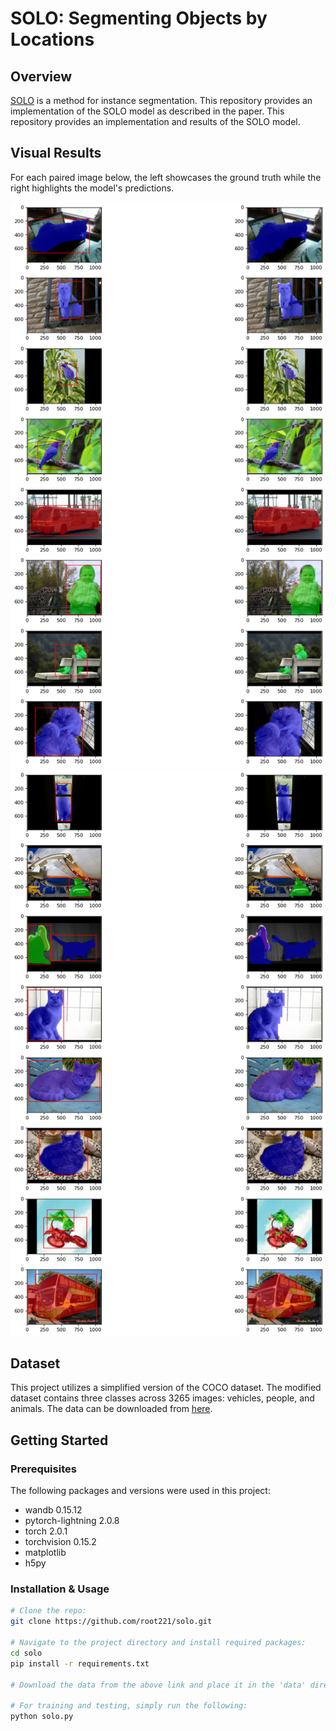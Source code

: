 # SOLO: Segmenting Objects by Locations

## Overview

[SOLO](https://arxiv.org/abs/1912.04488) is a method for instance segmentation. This repository provides an implementation of the SOLO model as described in the paper. This repository provides an implementation and results of the SOLO model. 

## Visual Results
For each paired image below, the left showcases the ground truth while the right highlights the model's predictions. 

![Result 1](inference_plots/batch_2.png)
![Result 2](inference_plots/batch_18.png)
<!-- Add more images or results as needed -->
    
## Dataset 
This project utilizes a simplified version of the COCO dataset. The modified dataset contains three classes across 3265 images: vehicles, people, and animals. The data can be downloaded from [here](https://drive.google.com/drive/folders/1eP7FtPaWfJ5zLdcsZYl6eyn5EYixkFn8).
    
## Getting Started
    
### Prerequisites
The following packages and versions were used in this project:
- wandb 0.15.12
- pytorch-lightning 2.0.8
- torch 2.0.1
- torchvision 0.15.2
- matplotlib
- h5py

### Installation & Usage
    
```bash
# Clone the repo:
git clone https://github.com/root221/solo.git
    
# Navigate to the project directory and install required packages:
cd solo
pip install -r requirements.txt
    
# Download the data from the above link and place it in the 'data' directory 
    
# For training and testing, simply run the following:
python solo.py
    
